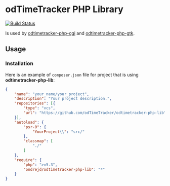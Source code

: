 # odTimeTracker PHP Library

[![Build Status](https://api.travis-ci.org/ondrejd/odtimetracker-php-lib.svg)](https://travis-ci.org/ondrejd/odtimetracker-php-lib)

Is used by [odtimetracker-php-cgi](https://github.com/odTimeTracker/odtimetracker-php-cgi) and [odtimetracker-php-gtk](https://github.com/odTimeTracker/odtimetracker-php-gtk).

## Usage

### Installation

Here is an example of `composer.json` file for project that is using __odtimetracker-php-lib__:

```json
{
    "name": "your_name/your_project",
    "description": "Your project description.",
    "repositories": [{
        "type": "vcs",
        "url": "https://github.com/odTimeTracker/odtimetracker-php-lib"
    }],
    "autoload": {
        "psr-0": {
            "YourProject\\": "src/"
        },
        "classmap": [
            "./"
        ]
    },
    "require": {
        "php": ">=5.3",
        "ondrejd/odtimetracker-php-lib": "*"
    }
}
```
